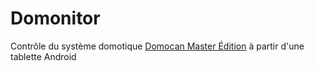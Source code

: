 # Domonitor

Contrôle du système domotique [Domocan Master Édition](https://www.abcelectronique.com/bigonoff/forum/forumdisplay.php?fid=22) à partir d'une tablette Android